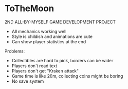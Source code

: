 # ToTheMoon
2ND ALL-BY-MYSELF GAME DEVELOPMENT PROJECT

+ All mechanics working well
+ Style is childish and animations are cute
+ Can show player statistics at the end


Problems:
- Collectibles are hard to pick, borders can be wider
- Players don't read text
- Players don't get "Kraken attack"
- Game time is like 20m, collecting coins might be boring
- No save system
